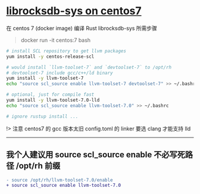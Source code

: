 # [librocksdb-sys on centos7](/2021/12/centos_7_rocksdb.md)

在 centos 7 (docker image) 编译 Rust librocksdb-sys 所需步骤

> docker run -it centos:7 bash

```bash
# install SCL repository to get llvm packages
yum install -y centos-release-scl

# would install `llvm-toolset-7` and `devtoolset-7` to /opt/rh
# devtoolset-7 include gcc/c++/ld binary
yum install -y llvm-toolset-7
echo "source scl_source enable llvm-toolset-7 devtoolset-7" >> ~/.bashrc

# optional, just for compile fast
yum install -y llvm-toolset-7.0-lld
echo "source scl_source enable llvm-toolset-7.0" >> ~/.bashrc

# ignore rustup install ...
```

!> 注意 centos7 的 gcc 版本太旧 config.toml 的 linker 要选 clang 才能支持 lld

---

## 我个人建议用 source scl_source enable 不必写死路径 /opt/rh 前缀

```diff
- source /opt/rh/llvm-toolset-7.0/enable
+ source scl_source enable llvm-toolset-7.0
```
